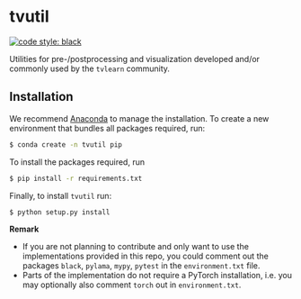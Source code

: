 # tvutil

[![code style: black](https://img.shields.io/badge/code%20style-black-000000.svg?style=flat-square)](https://github.com/ambv/black)

Utilities for pre-/postprocessing and visualization developed and/or commonly used by the `tvlearn` community.


## Installation

We recommend [Anaconda](https://www.anaconda.com/) to manage the installation. To create a new environment that bundles all packages required, run:

```bash
$ conda create -n tvutil pip
```

To install the packages required, run

```bash
$ pip install -r requirements.txt
```

Finally, to install `tvutil` run:

```bash
$ python setup.py install
```


__Remark__
*  If you are not planning to contribute and only want to use the implementations provided in this repo, you could comment out the packages `black`, `pylama`, `mypy`, `pytest` in the `environment.txt` file.
*  Parts of the implementation do not require a PyTorch installation, i.e. you may optionally also comment `torch` out in `environment.txt`.
